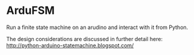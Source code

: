 ArduFSM
=======

Run a finite state machine on an arudino and interact with it from Python.



The design considerations are discussed in further detail here:
http://python-arduino-statemachine.blogspot.com/
